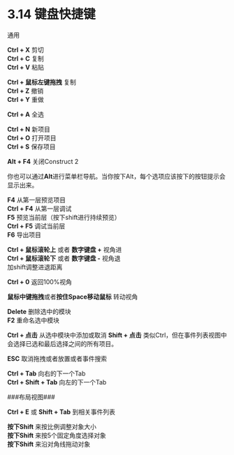 # 3.14 键盘快捷键

通用

**Ctrl + X** 剪切  
**Ctrl + C** 复制  
**Ctrl + V** 粘贴

**Ctrl + 鼠标左键拖拽** 复制  
**Ctrl + Z** 撤销  
**Ctrl + Y** 重做

**Ctrl + A** 全选

**Ctrl + N** 新项目  
**Ctrl + O** 打开项目  
**Ctrl + S** 保存项目

**Alt + F4** 关闭Construct 2

你也可以通过**Alt**进行菜单栏导航。当你按下Alt，每个选项应该按下的按钮提示会显示出来。

**F4** 从第一层预览项目  
**Ctrl + F4** 从第一层调试  
**F5** 预览当前层（按下shift进行持续预览）  
**Ctrl + F5** 调试当前层  
**F6** 导出项目

**Ctrl + 鼠标滚轮上** 或者 **数字键盘 +** 视角进  
**Ctrl + 鼠标滚轮下** 或者 **数字键盘 -** 视角退  
加shift调整进退距离

**Ctrl + 0** 返回100%视角

**鼠标中键拖拽**或者**按住Space移动鼠标** 转动视角

**Delete** 删除选中的模块  
**F2** 重命名选中模块

**Ctrl + 点击** 从选中模块中添加或取消
**Shift + 点击** 类似Ctrl，但在事件列表视图中会选择已选和最后选择之间的所有项目。

**ESC** 取消拖拽或者放置或者事件搜索

**Ctrl + Tab** 向右的下一个Tab  
**Ctrl + Shift + Tab** 向左的下一个Tab

###布局视图###

**Ctrl + E** 或 **Shift + Tab** 到相关事件列表

**按下Shift** 来按比例调整对象大小  
**按下Shift** 来按5个固定角度选择对象  
**按下Shift** 来沿对角线拖动对象